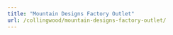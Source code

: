 ```yaml
---
title: "Mountain Designs Factory Outlet"
url: /collingwood/mountain-designs-factory-outlet/
---
```

